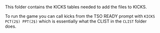 This folder contains the KICKS tables needed to add the files to KICKS. 

To run the game you can call kicks from the TSO READY prompt with `KICKS PCT(2$) PPT(2$)` which is essentially what the CLIST in the `CLIST` folder does. 